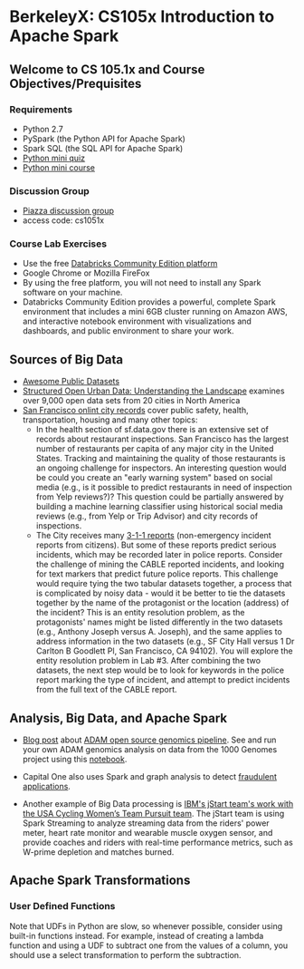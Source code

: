 # BerkeleyX: CS105x Introduction to Apache Spark #

## Welcome to CS 105.1x and Course Objectives/Prequisites ##

### Requirements ###
+ Python 2.7
+ PySpark (the Python API for Apache Spark)
+ Spark SQL (the SQL API for Apache Spark)
+ [Python mini quiz](http://www.mypythonquiz.com/)
+ [Python mini course](http://ai.berkeley.edu/tutorial.html#PythonBasics)

### Discussion Group ###
+ [Piazza discussion group](https://piazza.com/edx_berkeley/summer2016/cs1051x/home)
+ access code: cs1051x

### Course Lab Exercises ###
+ Use the free [Databricks Community Edition platform](https://accounts.cloud.databricks.com/registration.html#signup/community)
+ Google Chrome or Mozilla FireFox
+ By using the free platform, you will not need to install any Spark software on your machine. 
+ Databricks Community Edition provides a powerful, complete Spark environment that includes a mini 6GB cluster running on Amazon AWS, and interactive notebook environment with visualizations and dashboards, and public environment to share your work. 

## Sources of Big Data ##
+ [Awesome Public Datasets](https://github.com/caesar0301/awesome-public-datasets)
+ [ Structured Open Urban Data: Understanding the Landscape](http://www.ncbi.nlm.nih.gov/pmc/articles/PMC4174913/pdf/big.2014.0020.pdf) examines over 9,000 open data sets from 20 cities in North America
+ [San Francisco onlint city records](https://data.sfgov.org/) cover public safety, health, transportation, housing and many other topics:
    - In the health section of sf.data.gov there is an extensive set of records about restaurant inspections. San Francisco has the largest number of restaurants per capita of any major city in the United States. Tracking and maintaining the quality of those restaurants is an ongoing challenge for inspectors. An interesting question would be could you create an "early warning system" based on social media (e.g., is it possible to predict restaurants in need of inspection from Yelp reviews?)? This question could be partially answered by building a machine learning classifier using historical social media reviews (e.g., from Yelp or Trip Advisor) and city records of inspections.
    - The City receives many [3-1-1 reports](http://www.sf311.org/) (non-emergency incident reports from citizens). But some of these reports predict serious incidents, which may be recorded later in police reports. Consider the challenge of mining the CABLE reported incidents, and looking for text markers that predict future police reports. This challenge would require tying the two tabular datasets together, a process that is complicated by noisy data - would it be better to tie the datasets together by the name of the protagonist or the location (address) of the incident? This is an entity resolution problem, as the protagonists' names might be listed differently in the two datasets (e.g., Anthony Joseph versus A. Joseph), and the same applies to address information in the two datasets (e.g., SF City Hall versus 1 Dr Carlton B Goodlett Pl, San Francisco, CA 94102). You will explore the entity resolution problem in Lab #3.  After combining the two datasets, the next step would be to look for keywords in the police report marking the type of incident, and attempt to predict incidents from the full text of the CABLE report.

## Analysis, Big Data, and Apache Spark ##

+ [Blog post](https://databricks.com/blog/2016/05/24/genome-sequencing-in-a-nutshell.html) about [ADAM open source genomics pipeline](https://github.com/bigdatagenomics/adam). See and run your own ADAM genomics analysis on data from the 1000 Genomes project using this [notebook](http://cdn2.hubspot.net/hubfs/438089/notebooks/Samples/Miscellaneous/Genome_Variant_Analysis_using_k-means_ADAM_and_Apache_Spark.html).

+ Capital One also uses Spark and graph analysis to detect [fraudulent applications](https://spark-summit.org/2016/events/keynote-4-day-3/).

+ Another example of Big Data processing is [IBM's jStart team's work with the USA Cycling Women’s Team Pursuit team](http://www-01.ibm.com/software/ebusiness/jstart/portfolio/usacycling.html). The jStart team is using Spark Streaming to analyze streaming data from the riders' power meter, heart rate monitor and wearable muscle oxygen sensor, and provide coaches and riders with real-time performance metrics, such as W-prime depletion and matches burned.

## Apache Spark Transformations ##

### User Defined Functions ###

Note that UDFs in Python are slow, so whenever possible, consider using built-in functions instead. For example, instead of creating a lambda function and using a UDF  to subtract one from the values of a column, you should use a select transformation to perform the subtraction.